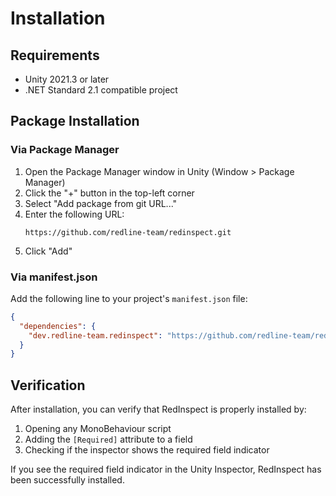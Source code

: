 # Installation

## Requirements
- Unity 2021.3 or later
- .NET Standard 2.1 compatible project

## Package Installation

### Via Package Manager
1. Open the Package Manager window in Unity (Window > Package Manager)
2. Click the "+" button in the top-left corner
3. Select "Add package from git URL..."
4. Enter the following URL:
   ```
   https://github.com/redline-team/redinspect.git
   ```
5. Click "Add"

### Via manifest.json
Add the following line to your project's `manifest.json` file:
```json
{
  "dependencies": {
    "dev.redline-team.redinspect": "https://github.com/redline-team/redinspect.git"
  }
}
```

## Verification
After installation, you can verify that RedInspect is properly installed by:
1. Opening any MonoBehaviour script
2. Adding the `[Required]` attribute to a field
3. Checking if the inspector shows the required field indicator

If you see the required field indicator in the Unity Inspector, RedInspect has been successfully installed. 